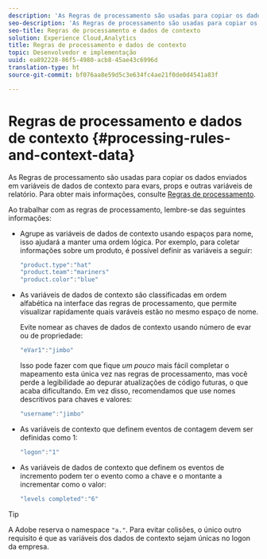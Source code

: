 ```yaml
---
description: 'As Regras de processamento são usadas para copiar os dados enviados em variáveis de dados de contexto para evars, props e outras variáveis de relatório. '
seo-description: 'As Regras de processamento são usadas para copiar os dados enviados em variáveis de dados de contexto para evars, props e outras variáveis de relatório. '
seo-title: Regras de processamento e dados de contexto
solution: Experience Cloud,Analytics
title: Regras de processamento e dados de contexto
topic: Desenvolvedor e implementação
uuid: ea892228-86f5-4980-acb8-45ae43c6996d
translation-type: ht
source-git-commit: bf076aa8e59d5c3e634fc4ae21f0de0d4541a83f

---
```



# Regras de processamento e dados de contexto {#processing-rules-and-context-data}

As Regras de processamento são usadas para copiar os dados enviados em variáveis de dados de contexto para evars, props e outras variáveis de relatório. Para obter mais informações, consulte [Regras de processamento](https://docs.adobe.com/content/help/pt-BR/analytics/admin/admin-tools/processing-rules/processing-rules.html).

Ao trabalhar com as regras de processamento, lembre-se das seguintes informações:

* Agrupe as variáveis de dados de contexto usando espaços para nome, isso ajudará a manter uma ordem lógica. Por exemplo, para coletar informações sobre um produto, é possível definir as variáveis a seguir:

   ```js
   "product.type":"hat" 
   "product.team":"mariners" 
   "product.color":"blue"
   ```

* As variáveis de dados de contexto são classificadas em ordem alfabética na interface das regras de processamento, que permite visualizar rapidamente quais varáveis estão no mesmo espaço de nome.

   Evite nomear as chaves de dados de contexto usando número de evar ou de propriedade:

   ```js
   "eVar1":"jimbo"
   ```

   Isso pode fazer com que fique *um pouco* mais fácil completar o mapeamento esta única vez nas regras de processamento, mas você perde a legibilidade ao depurar atualizações de código futuras, o que acaba dificultando. Em vez disso, recomendamos que use nomes descritivos para chaves e valores:

   ```js
   "username":"jimbo"
   ```

* As variáveis de contexto que definem eventos de contagem devem ser definidas como 1:

   ```js
   "logon":"1"
   ```

* As variáveis de dados de contexto que definem os eventos de incremento podem ter o evento como a chave e o montante a incrementar como o valor:

   ```js
   "levels completed":"6"
   ```

>[!TIP]
>
>A Adobe reserva o namespace `"a."`. Para evitar colisões, o único outro requisito é que as variáveis dos dados de contexto sejam únicas no logon da empresa.

